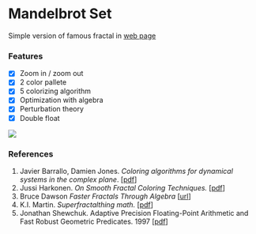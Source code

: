 # Mandelbrot Set

Simple version of famous fractal in [web page](http://htmlpreview.github.io/?https://github.com/munrocket/mandelbrot-set/blob/master/main.html)

### Features

- [X] Zoom in / zoom out
- [X] 2 color pallete
- [X] 5 colorizing algorithm
- [X] Optimization with algebra
- [X] Perturbation theory
- [X] Double float

![](https://i.imgur.com/BQWzSYr.png)

### References

1. Javier Barrallo, Damien Jones. *Coloring algorithms for dynamical systems in the complex plane*. [[pdf](http://math.unipa.it/~grim/Jbarrallo.PDF)]
2. Jussi Harkonen. *On Smooth Fractal Coloring Techniques.* [[pdf](http://jussiharkonen.com/files/on_fractal_coloring_techniques(lo-res).pdf)]
3. Bruce Dawson *Faster Fractals Through Algebra* [[url](https://randomascii.wordpress.com/2011/08/13/faster-fractals-through-algebra/)]
4. K.I. Martin. *Superfractalthing math.* [[pdf](http://www.superfractalthing.co.nf/sft_maths.pdf)]
5. Jonathan Shewchuk. Adaptive Precision Floating-Point Arithmetic and Fast Robust Geometric Predicates. 1997 [[pdf](https://people.eecs.berkeley.edu/~jrs/papers/robustr.pdf)]